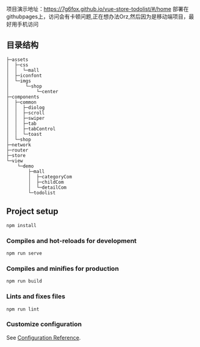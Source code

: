 
项目演示地址：https://7g6fox.github.io/vue-store-todolist/#/home
部署在githubpages上，访问会有卡顿问题,正在想办法Orz,然后因为是移动端项目，最好用手机访问

## 目录结构
```
├─assets
│  ├─css
│  │  └─mall
│  ├─iconfont
│  └─imgs
│      └─shop
│          └─center
├─components
│  ├─common
│  │  ├─diolog
│  │  ├─scroll
│  │  ├─swiper
│  │  ├─tab
│  │  ├─tabControl
│  │  └─toast
│  └─shop
├─network
├─router
├─store
└─view
    └─demo
        ├─mall
        │  ├─categoryCom
        │  ├─childCom
        │  └─detailCom
        └─todolist
```

## Project setup
```
npm install
```

### Compiles and hot-reloads for development
```
npm run serve
```

### Compiles and minifies for production
```
npm run build
```

### Lints and fixes files
```
npm run lint
```

### Customize configuration
See [Configuration Reference](https://cli.vuejs.org/config/).
